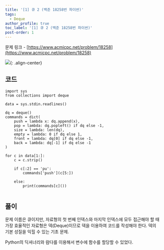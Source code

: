 ```yaml
---
title: '[1] 큐 2 (백준 18258번 파이썬)'
tags:
  - Deque
author_profile: true
toc_label: '[1] 큐 2 (백준 18258번 파이썬)'
post-order: 1
---
```

문제 링크 - [https://www.acmicpc.net/problem/18258](https://www.acmicpc.net/problem/18258)

![](https://drive.google.com/uc?export=view&id=129hGBAmrsPMximygan0LlYz6k76ac4mb){: .align-center}

## 코드
```python::lineons
import sys
from collections import deque

data = sys.stdin.readlines()

dq = deque()
commands = dict(
    push = lambda x: dq.append(x),
    pop = lambda: dq.popleft() if dq else -1,
    size = lambda: len(dq),
    empty = lambda: 0 if dq else 1,
    front = lambda: dq[0] if dq else -1,
    back = lambda: dq[-1] if dq else -1
)

for c in data[1:]:
    c = c.strip()
    
    if c[:2] == 'pu':
        commands['push'](c[5:])
        
    else:
        print(commands[c]())
        
```

## 풀이
문제 이름은 큐이지만, 자료형의 첫 번째 인덱스와 마지막 인덱스에 모두 접근해야 할 때 가장 효율적인 자료형은 덱(Deque)이므로 덱을 이용하여 코드를 작성해야 한다. 덱의 기본 성질을 익힐 수 있는 기초 문제.

Python의 딕셔너리와 람다를 이용해서 변수에 함수를 할당할 수 있었다.

